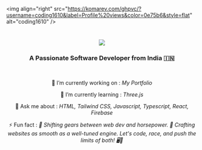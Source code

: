 <img align="right" src="https://komarev.com/ghpvc/?username=coding1610&label=Profile%20views&color=0e75b6&style=flat" alt="coding1610" />

<h1 align="center">
  <img src="https://readme-typing-svg.herokuapp.com/?font=Righteous&size=35&center=true&vCenter=true&width=500&height=70&duration=5000&lines=Hi+There!+👋🏻;+I'm+Yash+Prajapati!;" />
</h1>

<h3 align="center">A Passionate Software Developer from India 🇮🇳</h3>

<br/>

<div align="center">

  🔭 I’m currently working on : *My Portfolio*

  🌱 I’m currently learning : *Three.js*
  
  💬 Ask me about : *HTML, Tailwind CSS, Javascript, Typescript, React, Firebase*

  ⚡ Fun fact : *🔧 Shifting gears between web dev and horsepower. 🚀 Crafting websites as       smooth as a well-tuned engine. Let's code, race, and push the limits of both! 🖥🏁*
 
</div>

